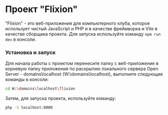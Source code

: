 # Проект "Flixion"

"Flixion" - это веб-приложения для компьютерного клуба, которое использует чистый JavaScript и PHP и в качестве фреймворка и Vite в качестве сборщика проекта. Для запуска используйте команду `npm run dev` в консоли.

### Установка и запуск

Для начала работы с проектом перенесите папку с веб-приложение в корневую папку приложения по раскрытию локального сервера Open Server - domains\localhost (W:\domains\localhost), выполните следующие команды в консоли:

```sh
cd W:\domains\localhost\flixion
```

Затем, для запуска проекта, используйте команду:

```sh
php -S localhost:8000
```